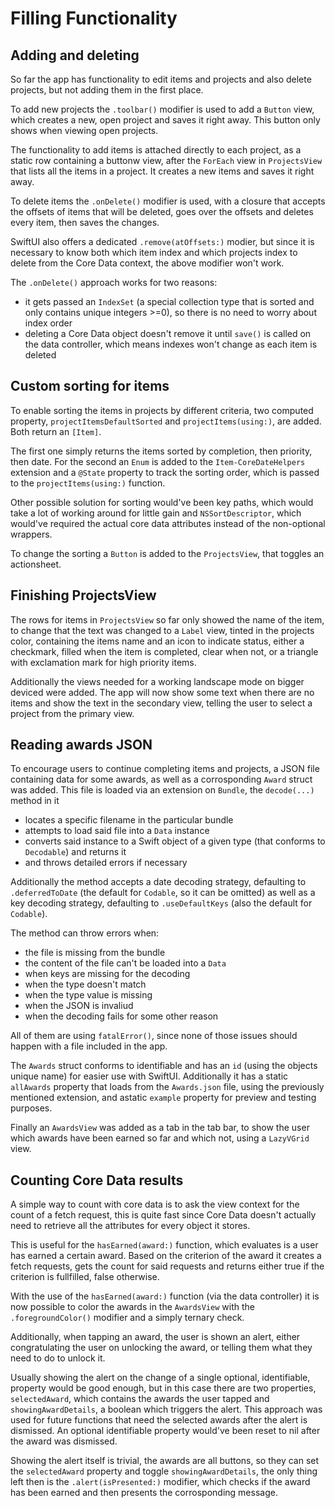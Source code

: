 # Filling Functionality

## Adding and deleting

So far the app has functionality to edit items and projects and also delete projects, but not adding them in the first place. 

To add new projects the `.toolbar()` modifier is used to add a `Button` view, which creates a new, open project and saves it right away. This button only shows when viewing open projects.

The functionality to add items is attached directly to each project, as a static row containing a buttonw view, after the `ForEach` view in `ProjectsView` that lists all the items in a project. It creates a new items and saves it right away.

To delete items the `.onDelete()` modifier is used, with a closure that accepts the offsets of items that will be deleted, goes over the offsets and deletes every item, then saves the changes.

SwiftUI also offers a dedicated `.remove(atOffsets:)` modier, but since it is necessary to know both which item index and which projects index to delete from the Core Data context, the above modifier won't work. 

The `.onDelete()` approach works for two reasons:

- it gets passed an `IndexSet` (a special collection type that is sorted and only contains unique integers >=0), so there is no need to worry about index order
- deleting a Core Data object doesn't remove it until `save()` is called on the data controller, which means indexes won't change as each item is deleted

## Custom sorting for items

To enable sorting the items in projects by different criteria, two computed property, `projectItemsDefaultSorted` and `projectItems(using:)`, are added. Both return an `[Item]`.

The first one simply returns the items sorted by completion, then priority, then date. For the second an `Enum` is added to the `Item-CoreDateHelpers` extension and a `@State` property to track the sorting order, which is passed to the `projectItems(using:)` function.

Other possible solution for sorting would've been key paths, which would take a lot of working around for little gain and `NSSortDescriptor`, which would've required the actual core data attributes instead of the non-optional wrappers.

To change the sorting a `Button` is added to the `ProjectsView`, that toggles an actionsheet.

## Finishing ProjectsView

The rows for items in `ProjectsView` so far only showed the name of the item, to change that the text was changed to a `Label` view, tinted in the projects color, containing the items name and an icon to indicate status, either a checkmark, filled when the item is completed, clear when not, or a triangle with exclamation mark for high priority items.

Additionally the views needed for a working landscape mode on bigger deviced were added. The app will now show some text when there are no items and show the text in the secondary view, telling the user to select a project from the primary view.

## Reading awards JSON

To encourage users to continue completing items and projects, a JSON file containing data for some awards, as well as a corrosponding `Award` struct was added. This file is loaded via an extension on `Bundle`, the `decode(...)` method in it

- locates a specific filename in the particular bundle
- attempts to load said file into a `Data` instance
- converts said instance to a Swift object of a given type (that conforms to `Decodable`) and returns it
- and throws detailed errors if necessary

Additionally the method accepts a date decoding strategy, defaulting to `.deferredToDate` (the default for `Codable`, so it can be omitted) as well as a key decoding strategy,  defaulting to `.useDefaultKeys` (also the default for `Codable`).

The method can throw errors when:

- the file is missing from the bundle
- the content of the file can't be loaded into a `Data`
- when keys are missing for the decoding
- when the type doesn't match
- when the type value is missing
- when the JSON is invaliud
- when the decoding fails for some other reason

All of them are using `fatalError()`, since none of those issues should happen with a file included in the app.

The `Awards` struct conforms to identifiable and has an `id` (using the objects unique name) for easier use with SwiftUI. Additionally it has a static `allAwards` property that loads from the `Awards.json` file, using the previously mentioned extension, and astatic `example` property for preview and testing purposes.

Finally an `AwardsView` was added as a tab in the tab bar, to show the user which awards have been earned so far and which not, using a `LazyVGrid` view.

## Counting Core Data results

A simple way to count with core data is to ask the view context for the count of a fetch request, this is quite fast since Core Data doesn't actually need to retrieve all the attributes for every object it stores.

This is useful for the `hasEarned(award:)` function, which evaluates is a user has earned a certain award. Based on the criterion of the award it creates a fetch requests, gets the count for said requests and returns either true if the criterion is fullfilled, false otherwise.

With the use of the `hasEarned(award:)` function (via the data controller) it is now possible to color the awards in the `AwardsView` with the `.foregroundColor()` modifier and a simply ternary check.

Additionally, when tapping an award, the user is shown an alert, either congratulating the user on unlocking the award, or telling them what they need to do to unlock it. 

Usually showing the alert on the change of a single optional, identifiable, property would be good enough, but in this case there are two properties, `selectedAward`, which contains the awards the user tapped and `showingAwardDetails`, a boolean which triggers the alert. This approach was used for future functions that need the selected awards after the alert is dismissed. An optional identifiable property would've been reset to nil after the award was dismissed.

Showing the alert itself is trivial, the awards are all buttons, so they can set the `selectedAward` property and toggle `showingAwardDetails`, the only thing left then is the `.alert(isPresented:)` modifier, which checks if the award has been earned and then presents the corrosponding message.
